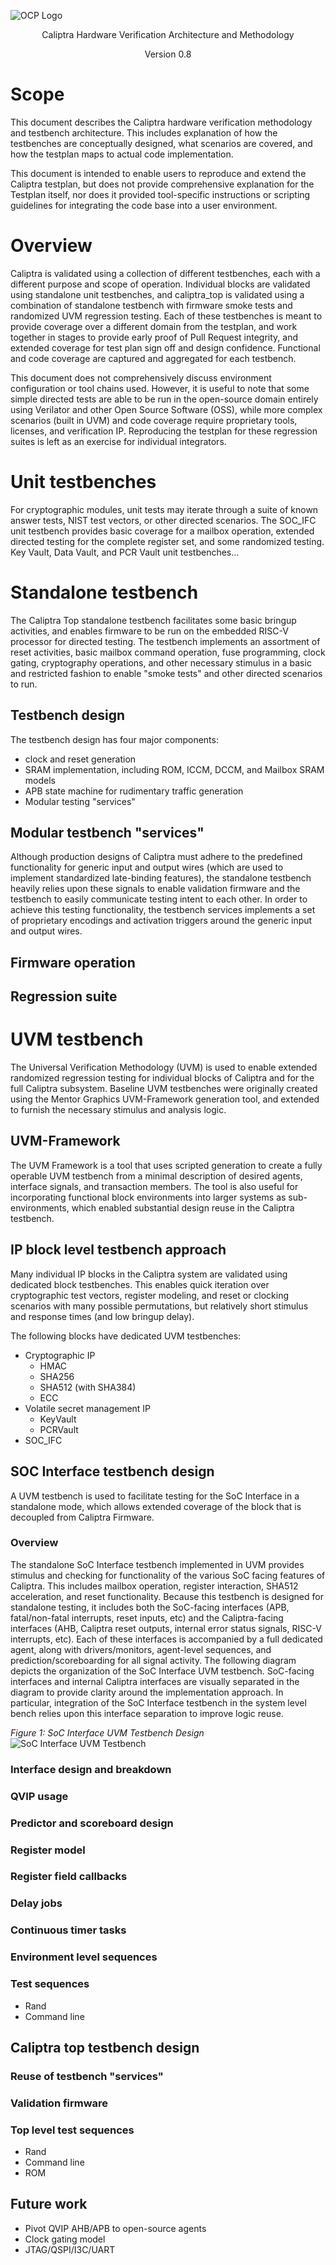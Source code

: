 ![OCP Logo](./images/OCP_logo.png)

<p style="text-align: center;">Caliptra Hardware Verification Architecture and Methodology</p>

<p style="text-align: center;">Version 0.8</p>

<div style="page-break-after: always"></div>

# Scope

This document describes the Caliptra hardware verification methodology and testbench architecture. This includes explanation of how the testbenches are conceptually designed, what scenarios are covered, and how the testplan maps to actual code implementation.

This document is intended to enable users to reproduce and extend the Caliptra testplan, but does not provide comprehensive explanation for the Testplan itself, nor does it provided tool-specific instructions or scripting guidelines for integrating the code base into a user environment.

# Overview

Caliptra is validated using a collection of different testbenches, each with a different purpose and scope of operation. Individual blocks are validated using standalone unit testbenches, and caliptra_top is validated using a combination of standalone testbench with firmware smoke tests and randomized UVM regression testing. Each of these testbenches is meant to provide coverage over a different domain from the testplan, and work together in stages to provide early proof of Pull Request integrity, and extended coverage for test plan sign off and design confidence. Functional and code coverage are captured and aggregated for each testbench.

This document does not comprehensively discuss environment configuration or tool chains used. However, it is useful to note that some simple directed tests are able to be run in the open-source domain entirely using Verilator and other Open Source Software (OSS), while more complex scenarios (built in UVM) and code coverage require proprietary tools, licenses, and verification IP. Reproducing the testplan for these regression suites is left as an exercise for individual integrators.

# Unit testbenches
For cryptographic modules, unit tests may iterate through a suite of known answer tests, NIST test vectors, or other directed scenarios. The SOC_IFC unit testbench provides basic coverage for a mailbox operation, extended directed testing for the complete register set, and some randomized testing. Key Vault, Data Vault, and PCR Vault unit testbenches...<TODO>

# Standalone testbench
The Caliptra Top standalone testbench facilitates some basic bringup activities, and enables firmware to be run on the embedded RISC-V processor for directed testing. The testbench implements an assortment of reset activities, basic mailbox command operation, fuse programming, clock gating, cryptography operations, and other necessary stimulus in a basic and restricted fashion to enable "smoke tests" and other directed scenarios to run.

## Testbench design
The testbench design has four major components:
- clock and reset generation
- SRAM implementation, including ROM, ICCM, DCCM, and Mailbox SRAM models
- APB state machine for rudimentary traffic generation
- Modular testing "services"

## Modular testbench "services"

Although production designs of Caliptra must adhere to the predefined functionality for generic input and output wires (which are used to implement standardized late-binding features), the standalone testbench heavily relies upon these signals to enable validation firmware and the testbench to easily communicate testing intent to each other. In order to achieve this testing functionality, the testbench services implements a set of proprietary encodings and activation triggers around the generic input and output wires.

## Firmware operation

## Regression suite

# UVM testbench

The Universal Verification Methodology (UVM) is used to enable extended randomized regression testing for individual blocks of Caliptra and for the full Caliptra subsystem. Baseline UVM testbenches were originally created using the Mentor Graphics UVM-Framework generation tool, and extended to furnish the necessary stimulus and analysis logic.

## UVM-Framework

The UVM Framework is a tool that uses scripted generation to create a fully operable UVM testbench from a minimal description of desired agents, interface signals, and transaction members. The tool is also useful for incorporating functional block environments into larger systems as sub-environments, which enabled substantial design reuse in the Caliptra testbench.

## IP block level testbench approach

Many individual IP blocks in the Caliptra system are validated using dedicated block testbenches. This enables quick iteration over cryptographic test vectors, register modeling, and reset or clocking scenarios with many possible permutations, but relatively short stimulus and response times (and low bringup delay).

The following blocks have dedicated UVM testbenches:
- Cryptographic IP
    - HMAC
    - SHA256
    - SHA512 (with SHA384)
    - ECC
- Volatile secret management IP
    - KeyVault
    - PCRVault
- SOC_IFC

## SOC Interface testbench design

A UVM testbench is used to facilitate testing for the SoC Interface in a standalone mode, which allows extended coverage of the block that is decoupled from Caliptra Firmware.

### Overview

The standalone SoC Interface testbench implemented in UVM provides stimulus and checking for functionality of the various SoC facing features of Caliptra. This includes mailbox operation, register interaction, SHA512 acceleration, and reset functionality. Because this testbench is designed for standalone testing, it includes both the SoC-facing interfaces (APB, fatal/non-fatal interrupts, reset inputs, etc) and the Caliptra-facing interfaces (AHB, Caliptra reset outputs, internal error status signals, RISC-V interrupts, etc). Each of these interfaces is accompanied by a full dedicated agent, along with drivers/monitors, agent-level sequences, and prediction/scoreboarding for all signal activity.
The following diagram depicts the organization of the SoC Interface UVM testbench. SoC-facing interfaces and internal Caliptra interfaces are visually separated in the diagram to provide clarity around the implementation approach. In particular, integration of the SoC Interface testbench in the system level bench relies upon this interface separation to improve logic reuse.

*Figure 1: SoC Interface UVM Testbench Design*
![SoC Interface UVM Testbench](./images/uvm_testbench_soc_ifc.png)

### Interface design and breakdown

### QVIP usage

### Predictor and scoreboard design

### Register model

### Register field callbacks

### Delay jobs

### Continuous timer tasks

### Environment level sequences

### Test sequences
- Rand
- Command line

## Caliptra top testbench design

### Reuse of testbench "services"

### Validation firmware

### Top level test sequences
- Rand
- Command line
- ROM

## Future work
- Pivot QVIP AHB/APB to open-source agents
- Clock gating model
- JTAG/QSPI/I3C/UART
